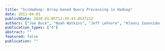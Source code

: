 ```yaml
---
title: "SciHadoop: Array-based Query Processing in Hadoop"
date: 2011-04-01
publishDate: 2020-01-05T12:39:43.053721Z
authors: ["Joe Buck", "Noah Watkins", "Jeff LeFevre", "Kleoni Ioannidou", "Carlos Maltzahn", "Neoklis Polyzotis", "Scott A. Brandt"]
publication_types: ["4"]
abstract: ""
featured: false
publication: ""
---
```


